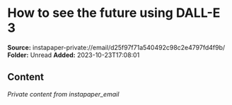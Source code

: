 # How to see the future using DALL-E 3

**Source:** instapaper-private://email/d25f97f71a540492c98c2e4797fd4f9b/
**Folder:** Unread
**Added:** 2023-10-23T17:08:01




## Content
*Private content from instapaper_email*
